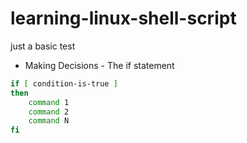 # learning-linux-shell-script
just a basic test



- Making Decisions - The if statement

```bash
if [ condition-is-true ]
then
    command 1
    command 2
    command N
fi
```